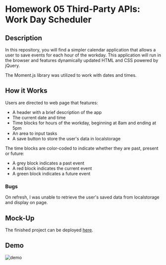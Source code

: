 # Homework 05 Third-Party APIs: Work Day Scheduler

## Description
In this repository, you will find a simpler calendar application that allows a user to save events for each hour of the workday. This application will run in the browser and features dynamically updated HTML and CSS powered by jQuery.

The Moment.js library was utilized to work with dates and times.

## How it Works
Users are directed to web page that features:
* A header with a brief description of the app
* The current date and time
* Time blocks for hours of the workday, beginning at 8am and ending at 5pm
* An area to input tasks
* A save button to store the user's data in localstorage

The time blocks are color-coded to indicate whether they are past, present or future:
* A grey block indicates a past event
* A red block indicates the current event
* A green block indicates a future event

### Bugs
On refresh, I was unable to retrieve the user's saved data from localstorage and display on page.

## Mock-Up
The finished project can be deployed [here](https://jaccihorvath.github.io/work-day-scheduler/).

## Demo
![demo](Assets/demo.gif)